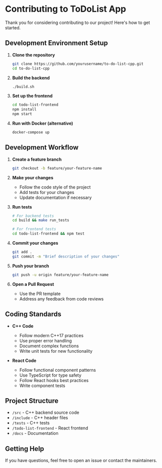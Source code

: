 # Contributing to ToDoList App

Thank you for considering contributing to our project! Here's how to get started.

## Development Environment Setup

1. **Clone the repository**
   ```bash
   git clone https://github.com/yourusername/to-do-list-cpp.git
   cd to-do-list-cpp
   ```

2. **Build the backend**
   ```bash
   ./build.sh
   ```

3. **Set up the frontend**
   ```bash
   cd todo-list-frontend
   npm install
   npm start
   ```

4. **Run with Docker (alternative)**
   ```bash
   docker-compose up
   ```

## Development Workflow

1. **Create a feature branch**
   ```bash
   git checkout -b feature/your-feature-name
   ```

2. **Make your changes**
   - Follow the code style of the project
   - Add tests for your changes
   - Update documentation if necessary

3. **Run tests**
   ```bash
   # For backend tests
   cd build && make run_tests
   
   # For frontend tests
   cd todo-list-frontend && npm test
   ```

4. **Commit your changes**
   ```bash
   git add .
   git commit -m "Brief description of your changes"
   ```

5. **Push your branch**
   ```bash
   git push -u origin feature/your-feature-name
   ```

6. **Open a Pull Request**
   - Use the PR template
   - Address any feedback from code reviews

## Coding Standards

- **C++ Code**
  - Follow modern C++17 practices
  - Use proper error handling
  - Document complex functions
  - Write unit tests for new functionality

- **React Code**
  - Follow functional component patterns
  - Use TypeScript for type safety
  - Follow React hooks best practices
  - Write component tests

## Project Structure

- `/src` - C++ backend source code
- `/include` - C++ header files
- `/tests` - C++ tests
- `/todo-list-frontend` - React frontend
- `/docs` - Documentation

## Getting Help

If you have questions, feel free to open an issue or contact the maintainers. 